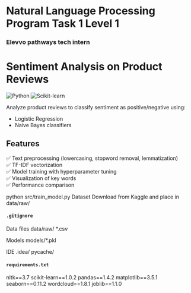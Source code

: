 # Natural Language Processing Program Task 1 Level 1 
### Elevvo pathways tech intern

# Sentiment Analysis on Product Reviews

![Python](https://img.shields.io/badge/Python-3.8%2B-blue)
![Scikit-learn](https://img.shields.io/badge/Scikit--learn-1.0+-orange)

Analyze product reviews to classify sentiment as positive/negative using:
- Logistic Regression
- Naive Bayes classifiers

## Features
✅ Text preprocessing (lowercasing, stopword removal, lemmatization)  
✅ TF-IDF vectorization  
✅ Model training with hyperparameter tuning  
✅ Visualization of key words  
✅ Performance comparison 


python src/train_model.py
Dataset
Download from Kaggle and place in data/raw/

#### `.gitignore`

Data files
data/raw/
*.csv

Models
models/*.pkl

IDE
.idea/
pycache/

#### `requirements.txt`

nltk==3.7
scikit-learn==1.0.2
pandas==1.4.2
matplotlib==3.5.1
seaborn==0.11.2
wordcloud==1.8.1
joblib==1.1.0

